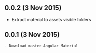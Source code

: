 ## 0.0.2 (3 Nov 2015)

  - Extract material to assets visible folders

## 0.0.1 (3 Nov 2015)

	- Download master Angular Material